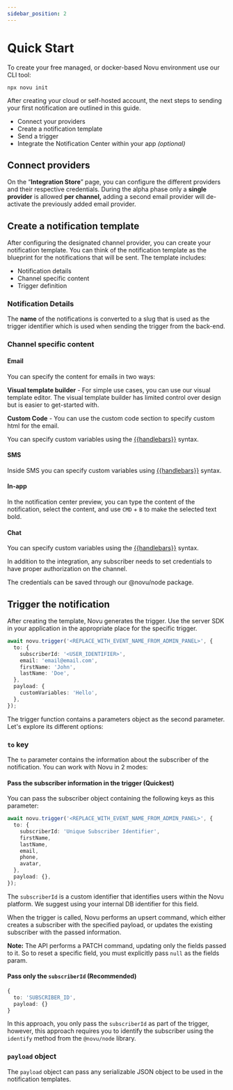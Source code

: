 ```yaml
---
sidebar_position: 2
---
```


# Quick Start

To create your free managed, or docker-based Novu environment use our CLI tool:

```shell
npx novu init
```

After creating your cloud or self-hosted account, the next steps to sending your first notification are outlined in this guide.

- Connect your providers
- Create a notification template
- Send a trigger
- Integrate the Notification Center within your app _(optional)_

## Connect providers

On the “**Integration Store**” page, you can configure the different providers and their respective credentials. During the alpha phase only a **single provider** is allowed **per channel,** adding a second email provider will de-activate the previously added email provider.

## Create a notification template

After configuring the designated channel provider, you can create your notification template. You can think of the notification template as the blueprint for the notifications that will be sent. The template includes:

- Notification details
- Channel specific content
- Trigger definition

### Notification Details

The **name** of the notifications is converted to a slug that is used as the trigger identifier which is used when sending the trigger from the back-end.

### Channel specific content

#### Email

You can specify the content for emails in two ways:

**Visual template builder** - For simple use cases, you can use our visual template editor. The visual template builder has limited control over design but is easier to get-started with.

**Custom Code** - You can use the custom code section to specify custom html for the email.

You can specify custom variables using the [{{handlebars}}](https://handlebarsjs.com/guide/) syntax.

#### SMS

Inside SMS you can specify custom variables using [{{handlebars}}](https://handlebarsjs.com/guide/) syntax.

#### In-app

In the notification center preview, you can type the content of the notification, select the content, and use `CMD` + `B` to make the selected text bold.

#### Chat

You can specify custom variables using the [{{handlebars}}](https://handlebarsjs.com/guide/) syntax.

In addition to the integration, any subscriber needs to set credentials to have proper authorization on the channel.

The credentials can be saved through our @novu/node package.

## Trigger the notification

After creating the template, Novu generates the trigger. Use the server SDK in your application in the appropriate place for the specific trigger.

```typescript
await novu.trigger('<REPLACE_WITH_EVENT_NAME_FROM_ADMIN_PANEL>', {
  to: {
    subscriberId: '<USER_IDENTIFIER>',
    email: 'email@email.com',
    firstName: 'John',
    lastName: 'Doe',
  },
  payload: {
    customVariables: 'Hello',
  },
});
```

The trigger function contains a parameters object as the second parameter. Let's explore its different options:

### `to` key

The `to` parameter contains the information about the subscriber of the notification. You can work with Novu in 2 modes:

#### Pass the subscriber information in the trigger (Quickest)

You can pass the subscriber object containing the following keys as this parameter:

```typescript
await novu.trigger('<REPLACE_WITH_EVENT_NAME_FROM_ADMIN_PANEL>', {
  to: {
    subscriberId: 'Unique Subscriber Identifier',
    firstName,
    lastName,
    email,
    phone,
    avatar,
  },
  payload: {},
});
```

The `subscriberId` is a custom identifier that identifies users within the Novu platform. We suggest using your internal DB identifier for this field.

When the trigger is called, Novu performs an upsert command, which either creates a subscriber with the specified payload, or updates the existing subscriber with the passed information.

**Note:** The API performs a PATCH command, updating only the fields passed to it. So to reset a specific field, you must explicitly pass `null` as the fields param.

#### Pass only the `subscriberId` (Recommended)

```typescript
{
  to: 'SUBSCRIBER_ID',
  payload: {}
}
```

In this approach, you only pass the `subscriberId` as part of the trigger, however, this approach requires you to identify the subscriber using the `identify` method from the `@novu/node` library.

### `payload` object

The `payload` object can pass any serializable JSON object to be used in the notification templates.
